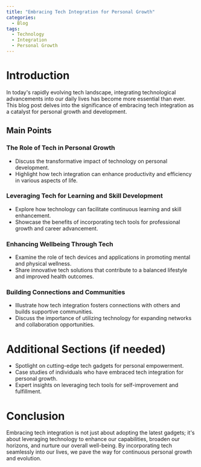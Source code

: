 ```yaml
---
title: "Embracing Tech Integration for Personal Growth"
categories:
  - Blog
tags:
  - Technology
  - Integration
  - Personal Growth
---
```


# Introduction
In today's rapidly evolving tech landscape, integrating technological advancements into our daily lives has become more essential than ever. This blog post delves into the significance of embracing tech integration as a catalyst for personal growth and development.

## Main Points
### The Role of Tech in Personal Growth
- Discuss the transformative impact of technology on personal development.
- Highlight how tech integration can enhance productivity and efficiency in various aspects of life.

### Leveraging Tech for Learning and Skill Development
- Explore how technology can facilitate continuous learning and skill enhancement.
- Showcase the benefits of incorporating tech tools for professional growth and career advancement.

### Enhancing Wellbeing Through Tech
- Examine the role of tech devices and applications in promoting mental and physical wellness.
- Share innovative tech solutions that contribute to a balanced lifestyle and improved health outcomes.

### Building Connections and Communities
- Illustrate how tech integration fosters connections with others and builds supportive communities.
- Discuss the importance of utilizing technology for expanding networks and collaboration opportunities.

# Additional Sections (if needed)
- Spotlight on cutting-edge tech gadgets for personal empowerment.
- Case studies of individuals who have embraced tech integration for personal growth.
- Expert insights on leveraging tech tools for self-improvement and fulfillment.

# Conclusion
Embracing tech integration is not just about adopting the latest gadgets; it's about leveraging technology to enhance our capabilities, broaden our horizons, and nurture our overall well-being. By incorporating tech seamlessly into our lives, we pave the way for continuous personal growth and evolution.